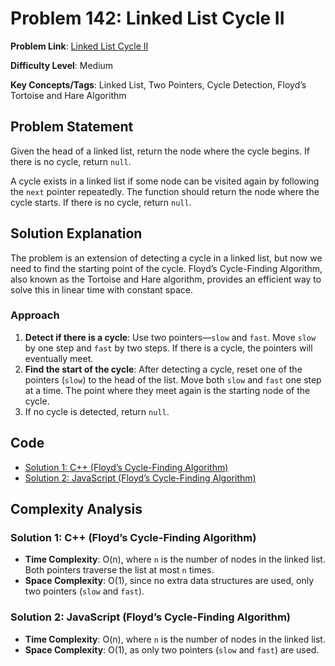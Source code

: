 # Problem 142: Linked List Cycle II

**Problem Link**: [Linked List Cycle II](https://leetcode.com/problems/linked-list-cycle-ii/)

**Difficulty Level**: Medium

**Key Concepts/Tags**: Linked List, Two Pointers, Cycle Detection, Floyd’s Tortoise and Hare Algorithm

## Problem Statement

Given the head of a linked list, return the node where the cycle begins. If there is no cycle, return `null`.

A cycle exists in a linked list if some node can be visited again by following the `next` pointer repeatedly. The function should return the node where the cycle starts. If there is no cycle, return `null`.

## Solution Explanation

The problem is an extension of detecting a cycle in a linked list, but now we need to find the starting point of the cycle. Floyd’s Cycle-Finding Algorithm, also known as the Tortoise and Hare algorithm, provides an efficient way to solve this in linear time with constant space.

### Approach
1. **Detect if there is a cycle**: Use two pointers—`slow` and `fast`. Move `slow` by one step and `fast` by two steps. If there is a cycle, the pointers will eventually meet.
2. **Find the start of the cycle**: After detecting a cycle, reset one of the pointers (`slow`) to the head of the list. Move both `slow` and `fast` one step at a time. The point where they meet again is the starting node of the cycle.
3. If no cycle is detected, return `null`.

## Code
- [Solution 1: C++ (Floyd’s Cycle-Finding Algorithm)](./solution_1.cpp)
- [Solution 2: JavaScript (Floyd’s Cycle-Finding Algorithm)](./solution_2.js)


## Complexity Analysis

### Solution 1: C++ (Floyd’s Cycle-Finding Algorithm)
- **Time Complexity**: O(n), where `n` is the number of nodes in the linked list. Both pointers traverse the list at most `n` times.
- **Space Complexity**: O(1), since no extra data structures are used, only two pointers (`slow` and `fast`).

### Solution 2: JavaScript (Floyd’s Cycle-Finding Algorithm)
- **Time Complexity**: O(n), where `n` is the number of nodes in the linked list.
- **Space Complexity**: O(1), as only two pointers (`slow` and `fast`) are used. 

